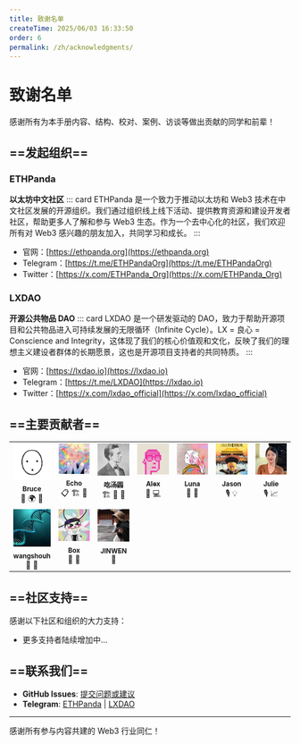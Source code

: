 ```yaml
---
title: 致谢名单
createTime: 2025/06/03 16:33:50
order: 6
permalink: /zh/acknowledgments/
---
```


# 致谢名单

感谢所有为本手册内容、结构、校对、案例、访谈等做出贡献的同学和前辈！

## ==发起组织==

### ETHPanda

**以太坊中文社区**
::: card
ETHPanda 是一个致力于推动以太坊和 Web3 技术在中文社区发展的开源组织。我们通过组织线上线下活动、提供教育资源和建设开发者社区，帮助更多人了解和参与 Web3 生态。作为一个去中心化的社区，我们欢迎所有对 Web3 感兴趣的朋友加入，共同学习和成长。
:::

- 官网：[https://ethpanda.org](https://ethpanda.org)
- Telegram：[https://t.me/ETHPandaOrg](https://t.me/ETHPandaOrg)
- Twitter：[https://x.com/ETHPanda_Org](https://x.com/ETHPanda_Org)

### LXDAO

**开源公共物品 DAO**
::: card
LXDAO 是一个研发驱动的 DAO，致力于帮助开源项目和公共物品进入可持续发展的无限循环（Infinite Cycle）。LX = 良心 = Conscience and Integrity，这体现了我们的核心价值观和文化，反映了我们的理想主义建设者群体的长期愿景，这也是开源项目支持者的共同特质。
:::
- 官网：[https://lxdao.io](https://lxdao.io)
- Telegram：[https://t.me/LXDAO](https://lxdao.io)
- Twitter：[https://x.com/lxdao_official](https://x.com/lxdao_official)

## ==主要贡献者==

<table>
  <tbody>
  <tr>
    <td align="center" valign="top" width="14.28%">
      <a href="https://x.com/brucexu_eth">
        <img src="./images/contributor/bruce.png" width="100px;" alt="Bruce"/>
        <br />
        <sub><b>Bruce</b></sub>
      </a>
      <br />
      <span title="项目发起人">🚀</span>
      <span title="生态建设">🌍</span>
      <span title="指导">🤝</span>
    </td>
    <td align="center" valign="top" width="14.28%">
      <a href="https://x.com/Echo_liuchan">
        <img src="./images/contributor/Echo.jpg" width="100px;" alt="Echo"/>
        <br />
        <sub><b>Echo</b></sub>
      </a>
      <br />
      <span title="项目统筹">📋</span>
      <span title="内容架构">🏗️</span>
      <span title="内容编写">📖</span>
    </td>
    <td align="center" valign="top" width="14.28%">
      <a href="https://x.com/web3_cty">
        <img src="./images/contributor/tangyuan.png" width="100px;" alt="吃汤圆"/>
        <br />
        <sub><b>吃汤圆</b></sub>
      </a>
      <br />
      <span title="内容架构">🏗️</span>
      <span title="内容编写">📖</span>
      <span title="排版设计">🎨</span>
    </td>
    <td align="center" valign="top" width="14.28%">
      <a href="https://x.com/0xAlexWu">
        <img src="./images/contributor/Alex.jpg" width="100px;" alt="Alex"/>
        <br />
        <sub><b>Alex</b></sub>
      </a>
      <br />
      <span title="内容编写">📖</span>
      <span title="技术文档">💻</span>
    </td>
    <td align="center" valign="top" width="14.28%">
      <a href="#">
        <img src="./images/contributor/Luna.jpg" width="100px;" alt="Luna"/>
        <br />
        <sub><b>Luna</b></sub>
      </a>
      <br />
      <span title="内容编写">📖</span>
      <span title="用户体验">👤</span>
    </td>
    <td align="center" valign="top" width="14.28%">
      <a href="#">
        <img src="./images/interview/jason.jpg" width="100px;" alt="Jason"/>
        <br />
        <sub><b>Jason</b></sub>
      </a>
      <br />
      <span title="访谈内容">🎙️</span>
      <span title="行业洞察">💡</span>
    </td>
    <td align="center" valign="top" width="14.28%">
      <a href="#">
        <img src="./images/interview/julie.jpg" width="100px;" alt="Julie"/>
        <br />
        <sub><b>Julie</b></sub>
      </a>
      <br />
      <span title="访谈内容">🎙️</span>
      <span title="职业规划">📈</span>
    </td>
  </tr>
  <tr>
    <td align="center" valign="top" width="14.28%">
      <a href="#">
        <img src="./images/contributor/wangshouh.jpeg" width="100px;" alt="Julie"/>
        <br />
        <sub><b>wangshouh</b></sub>
      </a>
      <br />
      <span title="指导">🤝</span>
      <span title="内容编写">📖</span>
    </td>
        <td align="center" valign="top" width="14.28%">
      <a href="#">
        <img src="./images/contributor/box.jpg" width="100px;" alt="Box"/>
        <br />
        <sub><b>Box</b></sub>
      </a>
      <br />
      <span title="指导">🤝</span>
      <span title="内容编写">📖</span>
    </td>
        <td align="center" valign="top" width="14.28%">
      <a href="#">
        <img src="./images/contributor/JIWEN.png" width="100px;" alt="JIWEN"/>
        <br />
        <sub><b>JINWEN</b></sub>
      </a>
      <br />
      <span title="画图">🎨</span>
    </td>
  </tr>
  </tbody>
</table>

## ==社区支持==

感谢以下社区和组织的大力支持：

- 更多支持者陆续增加中...

## ==联系我们==

- **GitHub Issues**: [提交问题或建议](https://github.com/ethpanda-org/Web3-Internship-Handbook/issues)
- **Telegram**: [ETHPanda](https://t.me/ETHPandaOrg) | [LXDAO](https://t.me/lxdao)

---

感谢所有参与内容共建的 Web3 行业同仁！
